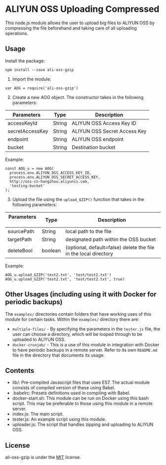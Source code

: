 # ALIYUN OSS Uploading Compressed

This node.js module allows the user to upload big files to ALIYUN OSS by compressing the file beforehand and taking care of all uploading operations. 

## Usage

Install the package:
```
npm install --save ali-oss-gzip
```

1. Import the module:
```
var AOG = require('ali-oss-gzip')
```
2. Create a new AOG object. The constructor takes in the following parameters:

| Parameters    | Type          | Description   |
| ------------- | ------------- | ------------- |
| accessKeyId | String | ALIYUN OSS Access Key ID  |
| secretAccessKey  | String  | ALIYUN OSS Secret Access Key  |
| endpoint | String | ALIYUN OSS endpoint |
| bucket | String | Destination bucket |

Example:
```
const AOG_u = new AOG(
  process.env.ALIYUN_OSS_ACCESS_KEY_ID,
  process.env.ALIYUN_OSS_SECRET_ACCESS_KEY,
  http://oss-cn-hangzhou.aliyuncs.com,
  'testing-bucket'
);
```
3. Upload the file using the ```upload_GZIP()``` function that takes in the following parameters: 

| Parameters    | Type          | Description   |
| ------------- | ------------- | ------------- |
| sourcePath | String | local path to the file  |
| targetPath  | String  | designated path within the OSS bucket  |
| deleteBool | boolean | (optional, default=false) delete the file in the local directory |

Example:
```
AOG_u.upload_GZIP('test2.txt', 'test/test2.txt')
AOG_u.upload_GZIP('test2.txt', 'test/test2.txt', true)
```

## Other Usages (including using it with Docker for periodic backups)
The ```examples/``` directories contain folders that have working uses of this module for certain tasks.
Within the ```examples/``` directory there are:
  - ```multiple-files/``` - By specifying the parameters in the ```tester.js``` file, the user can choose a directory, which will be looped through to be uploaded to ALIYUN OSS.
  - ```docker-cronjob/``` - This is a use of this module in integration with Docker to have periodic backups in a remote server. Refer to its own ```README.md``` file in the directory that documents its usage.

## Contents
  - lib/: Pre-compiled Javascript files that uses ES7. The actual module consists of compiled version of these using Babel.
  - .babelrc: Presets definitions used in compiling with Babel.
  - docker-start.sh: This module can be run on Docker using this bash script. This may be preferable to those using this module in a remote server.
  - index.js: The main script.
  - tester.js: An example script using this module.
  - uploader.js: The script that handles zipping and uploading to ALIYUN OSS.
  
## License

ali-oss-gzip is under the <a href="https://github.com/ali-oss-gzip/ali-oss-gzip/blob/master/LICENSE">MIT</a> license.
